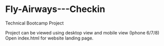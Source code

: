 # Fly-Airways---Checkin
Technical Bootcamp Project

Project can be viewed using desktop view and mobile view (Iphone 6/7/8)
Open index.html for website landing page.
